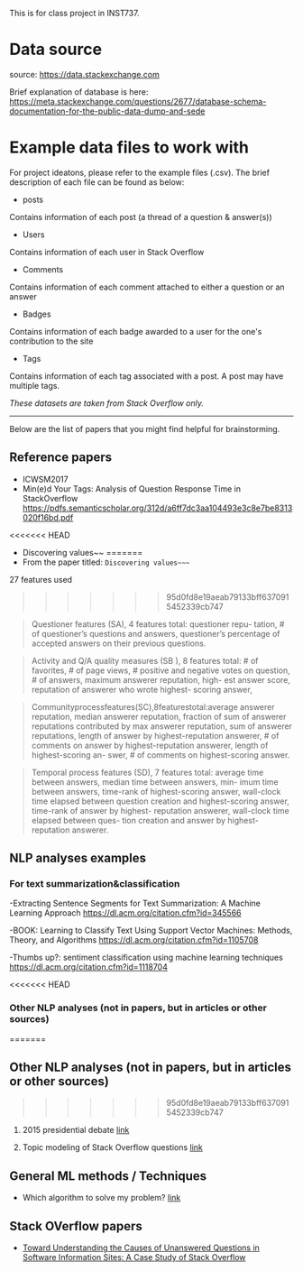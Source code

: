 
 This is for class project in INST737.

# Data source

source: https://data.stackexchange.com
 
Brief explanation of database is here: https://meta.stackexchange.com/questions/2677/database-schema-documentation-for-the-public-data-dump-and-sede


# Example data files to work with

For project ideatons, please refer to the example files (.csv). The brief description of each file can be found as below:

* posts

Contains information of each post (a thread of a question & answer(s))

* Users

Contains information of each user in Stack Overflow

* Comments

Contains information of each comment attached to either a question or an answer

* Badges

Contains information of each badge awarded to a user for the one's contribution to the site

* Tags

Contains information of each tag associated with a post. A post may have multiple tags. 

*These datasets are taken from Stack Overflow only.*

---

Below are the list of papers that you might find helpful for brainstorming. 

## Reference papers

* ICWSM2017
* Min(e)d Your Tags: Analysis of Question Response Time in StackOverflow
https://pdfs.semanticscholar.org/312d/a6ff7dc3aa104493e3c8e7be8313020f16bd.pdf

<<<<<<< HEAD
* Discovering values~~
=======
* From the paper titled: `Discovering values~~~`

27 features used
>>>>>>> 95d0fd8e19aeab79133bff6370915452339cb747

> Questioner features (SA), 4 features total: questioner repu- tation, # of questioner’s questions and answers, questioner’s percentage of accepted answers on their previous questions.

> Activity and Q/A quality measures (SB ), 8 features total: # of favorites, # of page views, # positive and negative votes on question, # of answers, maximum answerer reputation, high- est answer score, reputation of answerer who wrote highest- scoring answer,

> Communityprocessfeatures(SC),8featurestotal:average answerer reputation, median answerer reputation, fraction of sum of answerer reputations contributed by max answerer
reputation, sum of answerer reputations, length of answer by highest-reputation answerer, # of comments on answer by highest-reputation answerer, length of highest-scoring an- swer, # of comments on highest-scoring answer.

> Temporal process features (SD), 7 features total: average time between answers, median time between answers, min- imum time between answers, time-rank of highest-scoring answer, wall-clock time elapsed between question creation and highest-scoring answer, time-rank of answer by highest- reputation answerer, wall-clock time elapsed between ques- tion creation and answer by highest-reputation answerer.


## NLP analyses examples

### For text summarization&classification

-Extracting Sentence Segments for Text Summarization: A Machine Learning Approach
https://dl.acm.org/citation.cfm?id=345566

-BOOK: Learning to Classify Text Using Support Vector Machines: Methods, Theory, and Algorithms
https://dl.acm.org/citation.cfm?id=1105708

-Thumbs up?: sentiment classification using machine learning techniques
https://dl.acm.org/citation.cfm?id=1118704

<<<<<<< HEAD
### Other NLP analyses (not in papers, but in articles or other sources)
=======

## Other NLP analyses (not in papers, but in articles or other sources)
>>>>>>> 95d0fd8e19aeab79133bff6370915452339cb747

1. 2015 presidential debate [link](https://alexperrier.github.io/jekyll/update/2015/11/12/nlp-analysis-presidential-debates.html)

2. Topic modeling of Stack Overflow questions [link](https://www.r-bloggers.com/text-mining-of-stack-overflow-questions/)

## General ML methods / Techniques

* Which algorithm to solve my problem? [link](https://blogs.sas.com/content/subconsciousmusings/2017/04/12/machine-learning-algorithm-use/)


## Stack OVerflow papers

* [Toward Understanding the Causes of Unanswered Questions in Software Information Sites: A Case Study of Stack Overflow](http://users.ece.utexas.edu/~perry/work/papers/1308-RS-fsenier.pdf)
